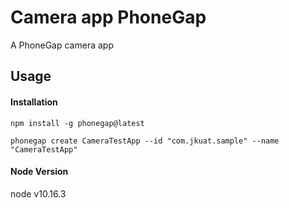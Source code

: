 # Camera app PhoneGap

A PhoneGap camera app

## Usage

#### Installation

    npm install -g phonegap@latest

    phonegap create CameraTestApp --id "com.jkuat.sample" --name "CameraTestApp"


#### Node Version


node  v10.16.3



